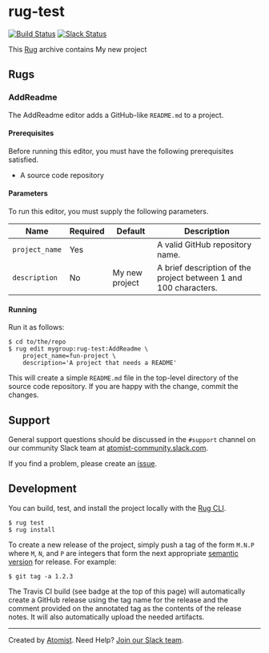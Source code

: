# rug-test

[![Build Status](https://travis-ci.org/mygroup/rug-test.svg?branch=master)](https://travis-ci.org/mygroup/rug-test)
[![Slack Status](https://join.atomist.com/badge.svg)](https://join.atomist.com)

This [Rug][rug] archive contains My new project

[rug]: http://docs.atomist.com/

## Rugs

### AddReadme

The AddReadme editor adds a GitHub-like `README.md` to a project.

#### Prerequisites

Before running this editor, you must have the following prerequisites
satisfied.

*   A source code repository

#### Parameters

To run this editor, you must supply the following parameters.

Name | Required | Default | Description
-----|----------|---------|------------
`project_name` | Yes | | A valid GitHub repository name.
`description` | No | My new project | A brief description of the project between 1 and 100 characters.

[semver]: http://semver.org

#### Running

Run it as follows:

```
$ cd to/the/repo
$ rug edit mygroup:rug-test:AddReadme \
    project_name=fun-project \
    description='A project that needs a README'
```

This will create a simple `README.md` file in the top-level directory
of the source code repository.  If you are happy with the change,
commit the changes.

## Support

General support questions should be discussed in the `#support`
channel on our community Slack team
at [atomist-community.slack.com][slack].

If you find a problem, please create an [issue][].

[issue]: https://github.com/mygroup/rug-test/issues

## Development

You can build, test, and install the project locally with
the [Rug CLI][cli].

[cli]: https://github.com/atomist/rug-cli

```
$ rug test
$ rug install
```

To create a new release of the project, simply push a tag of the form
`M.N.P` where `M`, `N`, and `P` are integers that form the next
appropriate [semantic version][semver] for release.  For example:

[semver]: http://semver.org

```
$ git tag -a 1.2.3
```

The Travis CI build (see badge at the top of this page) will
automatically create a GitHub release using the tag name for the
release and the comment provided on the annotated tag as the contents
of the release notes.  It will also automatically upload the needed
artifacts.

---
Created by [Atomist][atomist].
Need Help?  [Join our Slack team][slack].

[atomist]: https://www.atomist.com/
[slack]: https://join.atomist.com/
